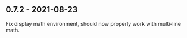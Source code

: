 
0.7.2 - 2021-08-23
------------------

Fix display math environment, should now properly work with multi-line math.
